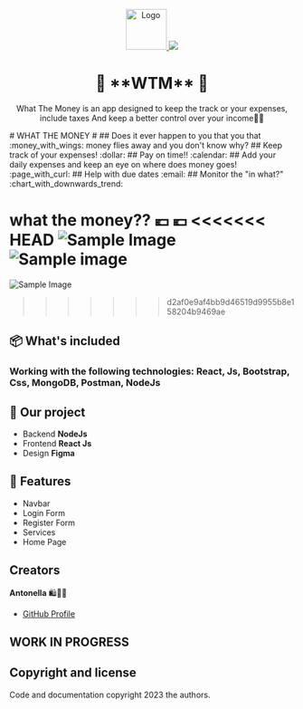 <p align="center">
  <a href="https://github.com/AntoCLus/WTM">
    <img src="../WTM/client/src/images/readme.png" alt="Logo" width=72 height=72>
    <img src="../WTM/client/src/images/readme.png">
  </a>

  <h1 align="center">🌟 **WTM** 🌟</h1>

  <p align="center">
    What The Money is an app designed to keep the track or your expenses, include taxes
    And keep a better control over your income🛒✨
  </p>
</p>
# WHAT THE MONEY #
## Does it ever happen to you that you that :money_with_wings: money flies away and you don't know why?
## Keep track of your expenses!  :dollar:
## Pay on time!!  :calendar:
## Add your daily expenses and keep an eye on where does money goes!  :page_with_curl:
## Help with due dates 	 :email:
## Monitor the "in what?" :chart_with_downwards_trend: 

what the money?? 💶 :euro:
<<<<<<< HEAD
![Sample Image](https:../WTM/client/src/images/readme.png)
![Sample image](https:../WTM/client/src/images/readme2.png)
=======
![Sample Image](https:../WTM/client/src/images/readme2.png)

>>>>>>> d2af0e9af4bb9d46519d9955b8e158204b9469ae

## 📦 **What's included**
### Working with the following technologies: **React**, **Js**, **Bootstrap**, **Css**, **MongoDB**, **Postman**, **NodeJs** ###

## 🚀 **Our project**
- Backend **NodeJs**
- Frontend **React Js**
- Design **Figma**

## 🌟 **Features**
- Navbar
- Login Form
- Register Form
- Services
- Home Page

## Creators

**Antonella** 🛍️🌟👜

- [GitHub Profile](https://github.com/AntoCLus)



## WORK IN PROGRESS

## Copyright and license

Code and documentation copyright 2023 the authors.